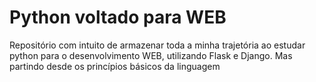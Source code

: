
# Python voltado para WEB

Repositório com intuito de armazenar toda a minha trajetória ao estudar python para o desenvolvimento WEB, utilizando Flask e Django. Mas partindo desde os princípios básicos da linguagem
